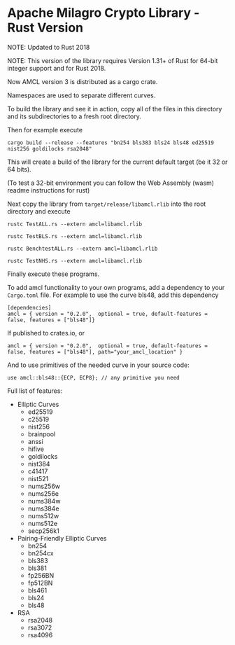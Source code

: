 # Apache Milagro Crypto Library - Rust Version

NOTE: Updated to Rust 2018

NOTE: This version of the library requires Version 1.31+ of Rust for 64-bit
integer support and for Rust 2018.

Now AMCL version 3 is distributed as a cargo crate.

Namespaces are used to separate different curves.

To build the library and see it in action, copy all of the files in this
directory and its subdirectories to a fresh root directory.

Then for example execute
```
cargo build --release --features "bn254 bls383 bls24 bls48 ed25519 nist256 goldilocks rsa2048"
```
This will create a build of the library for the current default target (be it 32 or 64 bits).

(To test a 32-bit environment you can follow the Web Assembly (wasm) readme instructions for rust)

Next copy the library from `target/release/libamcl.rlib` into the root
directory and execute
```
rustc TestALL.rs --extern amcl=libamcl.rlib

rustc TestBLS.rs --extern amcl=libamcl.rlib

rustc BenchtestALL.rs --extern amcl=libamcl.rlib

rustc TestNHS.rs --extern amcl=libamcl.rlib
```

Finally execute these programs.

To add amcl functionality to your own programs, add a dependency to your
`Cargo.toml` file. For example to use the curve bls48, add this dependency

```
[dependencies]
amcl = { version = "0.2.0",  optional = true, default-features = false, features = ["bls48"]}
```

If published to crates.io, or

```
amcl = { version = "0.2.0",  optional = true, default-features = false, features = ["bls48"], path="your_amcl_location" }
```

And to use primitives of the needed curve in your source code:

```
use amcl::bls48::{ECP, ECP8}; // any primitive you need
```

Full list of features:

* Elliptic Curves
  * ed25519
  * c25519
  * nist256
  * brainpool
  * anssi
  * hifive
  * goldilocks
  * nist384
  * c41417
  * nist521
  * nums256w
  * nums256e
  * nums384w
  * nums384e
  * nums512w
  * nums512e
  * secp256k1
* Pairing-Friendly Elliptic Curves
  * bn254
  * bn254cx
  * bls383
  * bls381
  * fp256BN
  * fp512BN
  * bls461
  * bls24
  * bls48
* RSA
  * rsa2048
  * rsa3072
  * rsa4096
